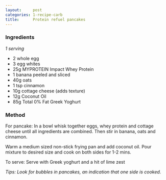 ```yaml
---
layout:     post
categories: 1-recipe-carb
title:      Protein refuel pancakes
--- 
```


### Ingredients 

_1 serving_

* 2 whole egg 
* 3 egg whites 
* 25g MYPROTEIN Impact Whey Protein 
* 1 banana peeled and sliced 
* 40g oats 
* 1 tsp cinnamon 
* 10g cottage cheese (adds texture) 
* 12g Coconut Oil 
* 85g Total 0% Fat Greek Yoghurt

### Method 

For pancake: In a bowl whisk together eggs, whey protein and cottage cheese until all ingredients are combined. Then stir in banana, oats and cinnamon. 

Warm a medium sized non-stick frying pan and add coconut oil. Pour mixture to desired size and cook on both sides for 1-2 mins. 

To serve: Serve with Greek yoghurt and a hit of lime zest 

_Tips: Look for bubbles in pancakes, an indication that one side is cooked._